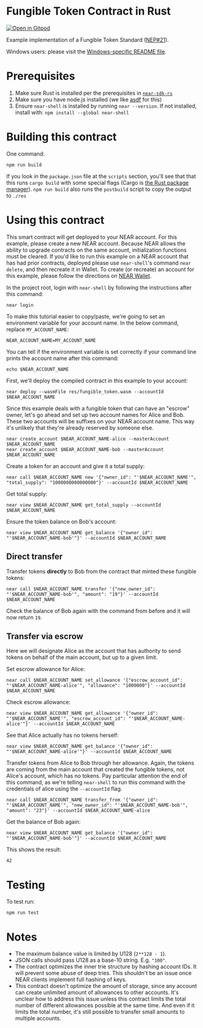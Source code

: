 Fungible Token Contract in Rust
===============================

[![Open in Gitpod](https://gitpod.io/button/open-in-gitpod.svg)](https://gitpod.io/#https://github.com/near-examples/rust-fungible-token)

<!-- MAGIC COMMENT: DO NOT DELETE! Everything above this line is hidden on NEAR Examples page -->

Example implementation of a Fungible Token Standard ([NEP#21](https://github.com/nearprotocol/neps/pull/21)).

Windows users: please visit the [Windows-specific README file](README-Windows.md).


Prerequisites
=============

1. Make sure Rust is installed per the prerequisites in [`near-sdk-rs`](https://github.com/nearprotocol/near-sdk-rs)
2. Make sure you have node.js installed (we like [asdf](https://github.com/asdf-vm/asdf) for this)
3. Ensure `near-shell` is installed by running `near --version`. If not installed, install with: `npm install --global near-shell`


Building this contract
======================

One command:

    npm run build

If you look in the `package.json` file at the `scripts` section, you'll see that that this runs `cargo build` with some special flags (Cargo is [the Rust package manager](https://doc.rust-lang.org/cargo/index.html)). `npm run build` also runs the `postbuild` script to copy the output to `./res`


Using this contract
===================

This smart contract will get deployed to your NEAR account. For this example, please create a new NEAR account. Because NEAR allows the ability to upgrade contracts on the same account, initialization functions must be cleared. If you'd like to run this example on a NEAR account that has had prior contracts, deployed please use `near-shell`'s command `near delete`, and then recreate it in Wallet. To create (or recreate) an account for this example, please follow the directions on [NEAR Wallet](https://wallet.nearprotocol.com).

In the project root, login with `near-shell` by following the instructions after this command:

    near login

To make this tutorial easier to copy/paste, we're going to set an environment variable for your account name. In the below command, replace `MY_ACCOUNT_NAME`:

    NEAR_ACCOUNT_NAME=MY_ACCOUNT_NAME

You can tell if the environment variable is set correctly if your command line prints the account name after this command:

    echo $NEAR_ACCOUNT_NAME

First, we'll deploy the compiled contract in this example to your account:

    near deploy --wasmFile res/fungible_token.wasm --accountId $NEAR_ACCOUNT_NAME

Since this example deals with a fungible token that can have an "escrow" owner, let's go ahead and set up two account names for Alice and Bob. These two accounts will be suffixes on your NEAR account name. This way it's unlikely that they're already reserved by someone else.

    near create_account $NEAR_ACCOUNT_NAME-alice --masterAccount $NEAR_ACCOUNT_NAME
    near create_account $NEAR_ACCOUNT_NAME-bob --masterAccount $NEAR_ACCOUNT_NAME

Create a token for an account and give it a total supply:

    near call $NEAR_ACCOUNT_NAME new '{"owner_id": "'$NEAR_ACCOUNT_NAME'", "total_supply": "1000000000000000"}' --accountId $NEAR_ACCOUNT_NAME

Get total supply:

    near view $NEAR_ACCOUNT_NAME get_total_supply --accountId $NEAR_ACCOUNT_NAME

Ensure the token balance on Bob's account:

    near view $NEAR_ACCOUNT_NAME get_balance '{"owner_id": "'$NEAR_ACCOUNT_NAME-bob'"}' --accountId $NEAR_ACCOUNT_NAME


Direct transfer
---------------

Transfer tokens **directly** to Bob from the contract that minted these fungible tokens:

    near call $NEAR_ACCOUNT_NAME transfer '{"new_owner_id": "'$NEAR_ACCOUNT_NAME-bob'", "amount": "19"}' --accountId $NEAR_ACCOUNT_NAME

Check the balance of Bob again with the command from before and it will now return `19`.


Transfer via escrow
-------------------

Here we will designate Alice as the account that has authority to send tokens on behalf of the main account, but up to a given limit.

Set escrow allowance for Alice:

    near call $NEAR_ACCOUNT_NAME set_allowance '{"escrow_account_id": "'$NEAR_ACCOUNT_NAME-alice'", "allowance": "1000000"}' --accountId $NEAR_ACCOUNT_NAME

Check escrow allowance:

    near view $NEAR_ACCOUNT_NAME get_allowance '{"owner_id": "'$NEAR_ACCOUNT_NAME'", "escrow_account_id": "'$NEAR_ACCOUNT_NAME-alice'"}' --accountId $NEAR_ACCOUNT_NAME

See that Alice actually has no tokens herself:

    near view $NEAR_ACCOUNT_NAME get_balance '{"owner_id": "'$NEAR_ACCOUNT_NAME-alice'"}' --accountId $NEAR_ACCOUNT_NAME

Transfer tokens from Alice to Bob through her allowance. Again, the tokens are coming from the main account that created the fungible tokens, not Alice's account, which has no tokens. Pay particular attention the end of this command, as we're telling `near-shell` to run this command with the credentials of alice using the `--accountId` flag.

    near call $NEAR_ACCOUNT_NAME transfer_from '{"owner_id": "'$NEAR_ACCOUNT_NAME'", "new_owner_id": "'$NEAR_ACCOUNT_NAME-bob'", "amount": "23"}' --accountId $NEAR_ACCOUNT_NAME-alice

Get the balance of Bob again:

    near view $NEAR_ACCOUNT_NAME get_balance '{"owner_id": "'$NEAR_ACCOUNT_NAME-bob'"}' --accountId $NEAR_ACCOUNT_NAME

This shows the result:

    42


Testing
=======

To test run:

    npm run test


Notes
=====

- The maximum balance value is limited by U128 (`2**128 - 1`).
- JSON calls should pass U128 as a base-10 string. E.g. `"100"`.
- The contract optimizes the inner trie structure by hashing account IDs. It will prevent some abuse of deep tries. This shouldn't be an issue once NEAR clients implement full hashing of keys.
- This contract doesn't optimize the amount of storage, since any account can create unlimited amount of allowances to other accounts. It's unclear how to address this issue unless this contract limits the total number of different allowances possible at the same time. And even if it limits the total number, it's still possible to transfer small amounts to multiple accounts.
